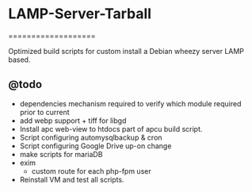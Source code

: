 # LAMP-Server-Tarball
===================

Optimized build scripts for custom install a Debian wheezy server LAMP based.

## @todo
  - dependencies mechanism required to verify which module required prior to current
  - add webp support + tiff for libgd
  - Install apc web-view to htdocs part of apcu build script.
  - Script configuring automysqlbackup & cron
  - Script configuring Google Drive up-on change
  - make scripts for mariaDB
  - exim
    - custom route for each php-fpm user
  - Reinstall VM and test all scripts. 
